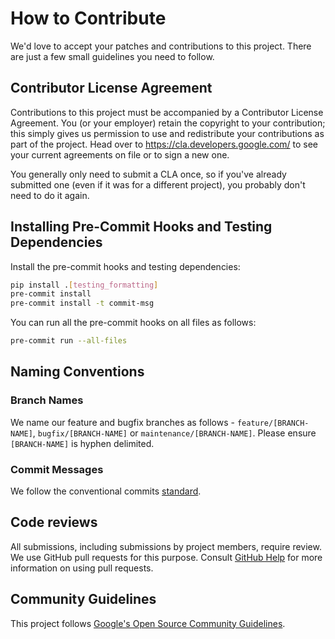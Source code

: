# How to Contribute

We'd love to accept your patches and contributions to this project. There are
just a few small guidelines you need to follow.

## Contributor License Agreement

Contributions to this project must be accompanied by a Contributor License
Agreement. You (or your employer) retain the copyright to your contribution;
this simply gives us permission to use and redistribute your contributions as
part of the project. Head over to <https://cla.developers.google.com/> to see
your current agreements on file or to sign a new one.

You generally only need to submit a CLA once, so if you've already submitted one
(even if it was for a different project), you probably don't need to do it
again.

## Installing Pre-Commit Hooks and Testing Dependencies

Install the pre-commit hooks and testing dependencies:
```bash
pip install .[testing_formatting]
pre-commit install
pre-commit install -t commit-msg
```
You can run all the pre-commit hooks on all files as follows:
```bash
pre-commit run --all-files
```

## Naming Conventions
### Branch Names
We name our feature and bugfix branches as follows - `feature/[BRANCH-NAME]`, `bugfix/[BRANCH-NAME]` or `maintenance/[BRANCH-NAME]`. Please ensure `[BRANCH-NAME]` is hyphen delimited.
### Commit Messages
We follow the conventional commits [standard](https://www.conventionalcommits.org/en/v1.0.0/).

## Code reviews

All submissions, including submissions by project members, require review. We
use GitHub pull requests for this purpose. Consult
[GitHub Help](https://help.github.com/articles/about-pull-requests/) for more
information on using pull requests.

## Community Guidelines

This project follows
[Google's Open Source Community Guidelines](https://opensource.google.com/conduct/).
